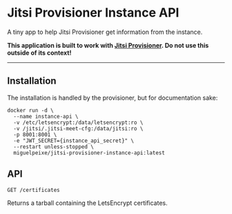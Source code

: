 # Jitsi Provisioner Instance API

A tiny app to help Jitsi Provisioner get information from the instance.

**This application is built to work with [Jitsi Provisioner](https://github.com/miguelpeixe/jitsi-provisioner). Do not use this outside of its context!**

---

## Installation

The installation is handled by the provisioner, but for documentation sake:

```
docker run -d \
  --name instance-api \
  -v /etc/letsencrypt:/data/letsencrypt:ro \
  -v /jitsi/.jitsi-meet-cfg:/data/jitsi:ro \
  -p 8001:8001 \
  -e "JWT_SECRET={instance_api_secret}" \
  --restart unless-stopped \
  miguelpeixe/jitsi-provisioner-instance-api:latest
```

## API

`GET /certificates`

Returns a tarball containing the LetsEncrypt certificates.
